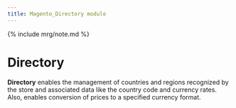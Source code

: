 ```yaml
---
title: Magento_Directory module
---
```


{% include mrg/note.md %}

# Directory

**Directory** enables the management of countries and regions recognized by the store and associated data
like the country code and currency rates. Also, enables conversion of prices to a specified currency format.
